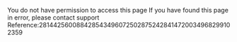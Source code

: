 You do not have permission to access this page If you have found this page in error, please contact support Reference:2814425600884285434960725028752428414720034968299102359